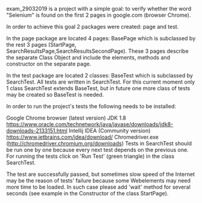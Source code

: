 exam_29032019 is a project with a simple goal: to verify whether the word "Selenium" is found on the first 2 pages in google.com (browser Chrome).

In order to achieve this goal 2 packages were created: page and test.

In the page package are located 4 pages: BasePage which is subclassed by the rest 3 pages (StartPage, SearchResultsPage,SearchResultsSecondPage). These 3 pages describe the separate Class Object and include the elements, methods and constructor on the separate page.

In the test package are located 2 classes: BaseTest which is subclassed by SearchTest. All tests are written in SearchTest. For this current moment only 1 class SearchTest extends BaseTest, but in future one more class of tests may be created so BaseTest is needed.

In order to run the project's tests the following needs to be installed:

Google Chrome browser (latest version)
JDK 1.8 https://www.oracle.com/technetwork/java/javase/downloads/jdk8-downloads-2133151.html
Intellij IDEA (Community version) https://www.jetbrains.com/idea/download/
Chromedriver.exe (http://chromedriver.chromium.org/downloads)
Tests in SearchTest should be run one by one because every next test depends on the previous one. For running the tests click on 'Run Test' (green triangle) in the class SearchTest.

The test are successfully passed, but sometimes slow speed of the Internet may be the reason of tests' failure because some Webelements may need more time to be loaded. In such case please add 'wait' method for several seconds (see example in the Constructor of the class StartPage).